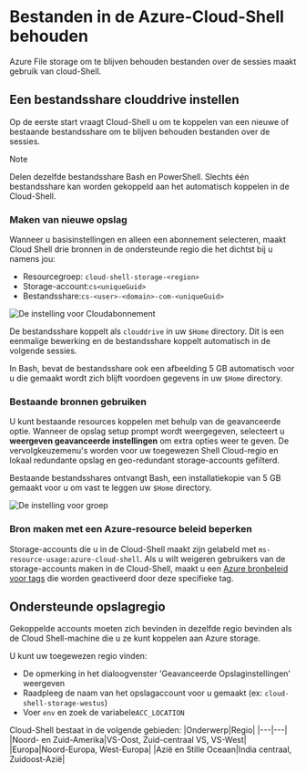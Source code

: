 # <a name="persist-files-in-azure-cloud-shell"></a>Bestanden in de Azure-Cloud-Shell behouden
Azure File storage om te blijven behouden bestanden over de sessies maakt gebruik van cloud-Shell.

## <a name="set-up-a-clouddrive-file-share"></a>Een bestandsshare clouddrive instellen
Op de eerste start vraagt Cloud-Shell u om te koppelen van een nieuwe of bestaande bestandsshare om te blijven behouden bestanden over de sessies.

> [!NOTE]
> Delen dezelfde bestandsshare Bash en PowerShell. Slechts één bestandsshare kan worden gekoppeld aan het automatisch koppelen in de Cloud-Shell.

### <a name="create-new-storage"></a>Maken van nieuwe opslag

Wanneer u basisinstellingen en alleen een abonnement selecteren, maakt Cloud Shell drie bronnen in de ondersteunde regio die het dichtst bij u namens jou:
* Resourcegroep: `cloud-shell-storage-<region>`
* Storage-account:`cs<uniqueGuid>`
* Bestandsshare:`cs-<user>-<domain>-com-<uniqueGuid>`

![De instelling voor Cloudabonnement](../articles/cloud-shell/media/persisting-shell-storage/basic-storage.png)

De bestandsshare koppelt als `clouddrive` in uw `$Home` directory. Dit is een eenmalige bewerking en de bestandsshare koppelt automatisch in de volgende sessies. 

In Bash, bevat de bestandsshare ook een afbeelding 5 GB automatisch voor u die gemaakt wordt zich blijft voordoen gegevens in uw `$Home` directory. 

### <a name="use-existing-resources"></a>Bestaande bronnen gebruiken

U kunt bestaande resources koppelen met behulp van de geavanceerde optie. Wanneer de opslag setup prompt wordt weergegeven, selecteert u **weergeven geavanceerde instellingen** om extra opties weer te geven. De vervolgkeuzemenu's worden voor uw toegewezen Shell Cloud-regio en lokaal redundante opslag en geo-redundant storage-accounts gefilterd.

Bestaande bestandsshares ontvangt Bash, een installatiekopie van 5 GB gemaakt voor u om vast te leggen uw `$Home` directory.

![De instelling voor groep](../articles/cloud-shell/media/persisting-shell-storage/advanced-storage.png)

### <a name="restrict-resource-creation-with-an-azure-resource-policy"></a>Bron maken met een Azure-resource beleid beperken
Storage-accounts die u in de Cloud-Shell maakt zijn gelabeld met `ms-resource-usage:azure-cloud-shell`. Als u wilt weigeren gebruikers van de storage-accounts maken in de Cloud-Shell, maakt u een [Azure bronbeleid voor tags](../articles/azure-policy/json-samples.md) die worden geactiveerd door deze specifieke tag.

## <a name="supported-storage-regions"></a>Ondersteunde opslagregio
Gekoppelde accounts moeten zich bevinden in dezelfde regio bevinden als de Cloud Shell-machine die u ze kunt koppelen aan Azure storage.

U kunt uw toegewezen regio vinden:
* De opmerking in het dialoogvenster 'Geavanceerde Opslaginstellingen' weergeven
* Raadpleeg de naam van het opslagaccount voor u gemaakt (ex: `cloud-shell-storage-westus`)
* Voer `env` en zoek de variabele`ACC_LOCATION`

Cloud-Shell bestaat in de volgende gebieden:
|Onderwerp|Regio|
|---|---|
|Noord- en Zuid-Amerika|VS-Oost, Zuid-centraal VS, VS-West|
|Europa|Noord-Europa, West-Europa|
|Azië en Stille Oceaan|India centraal, Zuidoost-Azië|

